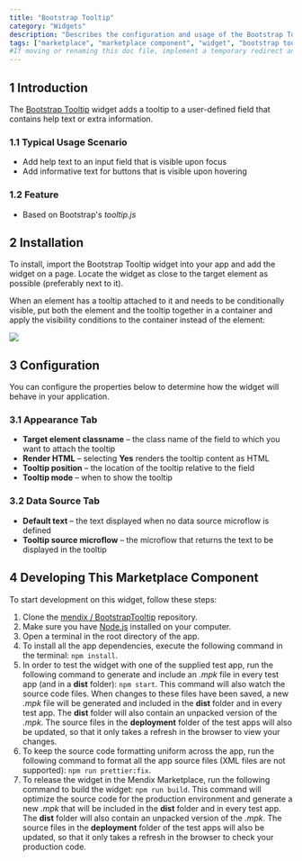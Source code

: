 ```yaml
---
title: "Bootstrap Tooltip"
category: "Widgets"
description: "Describes the configuration and usage of the Bootstrap Tooltip widget, which is available in the Mendix Marketplace."
tags: ["marketplace", "marketplace component", "widget", "bootstrap tooltip", "platform support"]
#If moving or renaming this doc file, implement a temporary redirect and let the respective team know they should update the URL in the product. See Mapping to Products for more details.
---
```


## 1 Introduction

The [Bootstrap Tooltip](https://appstore.home.mendix.com/link/app/1939/) widget adds a tooltip to a user-defined field that contains help text or extra information.

### 1.1 Typical Usage Scenario

* Add help text to an input field that is visible upon focus
* Add informative text for buttons that is visible upon hovering

### 1.2 Feature

* Based on Bootstrap's *tooltip.js*

## 2 Installation

To install, import the Bootstrap Tooltip widget into your app and add the widget on a page. Locate the widget as close to the target element as possible (preferably next to it).     

When an element has a tooltip attached to it and needs to be conditionally visible, put both the element and the tooltip together in a container and apply the visibility conditions to the container instead of the element:

![](attachments/bootstrap-tooltip/tooltip.png)

## 3 Configuration

You can configure the properties below to determine how the widget will behave in your application.

### 3.1 Appearance Tab

* **Target element classname** – the class name of the field to which you want to attach the tooltip
* **Render HTML** – selecting **Yes** renders the tooltip content as HTML
* **Tooltip position** – the location of the tooltip relative to the field
* **Tooltip mode** – when to show the tooltip

### 3.2 Data Source Tab

* **Default text** – the text displayed when no data source microflow is defined
* **Tooltip source microflow** – the microflow that returns the text to be displayed in the tooltip

## 4 Developing This Marketplace Component

To start development on this widget, follow these steps:

1. Clone the [mendix / BootstrapTooltip](https://github.com/mendix/BootstrapTooltip) repository.
2. Make sure you have [Node.js](https://nodejs.org/en/) installed on your computer.
3. Open a terminal in the root directory of the app.
4. To install all the app dependencies, execute the following command in the terminal: `npm install`.
5. In order to test the widget with one of the supplied test app, run the following command to generate and include an *.mpk* file in every test app (and in a **dist** folder): `npm start`. This command will also watch the source code files. When changes to these files have been saved, a new *.mpk* file will be generated and included in the **dist** folder and in every test app. The **dist** folder will also contain an unpacked version of the *.mpk*. The source files in the **deployment** folder of the test apps will also be updated, so that it only takes a refresh in the browser to view your changes.
6. To keep the source code formatting uniform across the app, run the following command to format all the app source files (XML files are not supported): `npm run prettier:fix`.
7. To release the widget in the Mendix Marketplace, run the following command to build the widget: `npm run build`. This command will optimize the source code for the production environment and generate a new *.mpk* that will be included in the **dist** folder and in every test app. The **dist** folder will also contain an unpacked version of the *.mpk*. The source files in the **deployment** folder of the test apps will also be updated, so that it only takes a refresh in the browser to check your production code.
